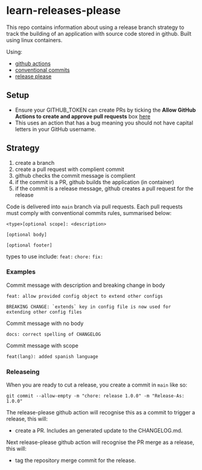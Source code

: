 # learn-releases-please

This repo contains information about using a release branch strategy to track the building
of an application with source code stored in github. Built using linux containers.

Using:
* [github actions](https://www.github.com/)
* [conventional commits](https://www.conventionalcommits.org/)
* [release please](https://github.com/googleapis/release-please)

## Setup

* Ensure your GITHUB_TOKEN can create PRs by ticking the **Allow GitHub Actions to create and approve pull requests** box [here](https://github.com/bugthing/learn-releases-please/settings/actions)
* This uses an action that has a bug meaning you should not have capital letters in your GitHub username.

## Strategy

1. create a branch
1. create a pull request with complient commit
1. github checks the commit message is complient
1. if the commit is a PR, github builds the application (in container)
1. if the commit is a release message, github creates a pull request for the release

Code is delivered into `main` branch via pull requests.
Each pull requests must comply with conventional commits rules, summarised below:

```
<type>[optional scope]: <description>

[optional body]

[optional footer]
```

types to use include: `feat:` `chore:` `fix:`

### Examples

Commit message with description and breaking change in body

```
feat: allow provided config object to extend other configs

BREAKING CHANGE: `extends` key in config file is now used for extending other config files
```

Commit message with no body

```
docs: correct spelling of CHANGELOG
```

Commit message with scope

```
feat(lang): added spanish language
```

### Releaseing

When you are ready to cut a release, you create a commit in `main` like so:

```
git commit --allow-empty -m "chore: release 1.0.0" -m "Release-As: 1.0.0"
```

The release-please github action will recognise this as a commit to trigger a release, this will:
* create a PR. Includes an generated update to the CHANGELOG.md.

Next release-please github action will recognise the PR merge as a release, this will:
* tag the repository merge commit for the release.

